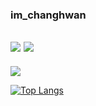 <div align="left">

  ### im_changhwan
  <a href="https://github.com/imchanghwan"><img src="https://hits.seeyoufarm.com/api/count/incr/badge.svg?url=https%3A%2F%2Fgithub.com%2Fimchanghwan&count_bg=%23E30DCC&title_bg=%23000000&icon=github.svg&icon_color=%23E7E7E7&title=hits&edge_flat=false"/></a> 
  <a href="https://blog.naver.com/im_changhwan"><img src="https://img.shields.io/badge/Blog-03C75A?style=flat-square&logo=naver&logoColor=white"/></a>
  ---
  <a href="https://solved.ac/ckdghks0317"><img src="http://mazassumnida.wtf/api/v2/generate_badge?boj=ckdghks0317&theme=dark"/></a>
</div>

[![Top Langs](https://github-readme-stats.vercel.app/api/top-langs/?username=imchanghwan&layout=compact&theme=dark)](https://github.com/anuraghazra/github-readme-stats)
